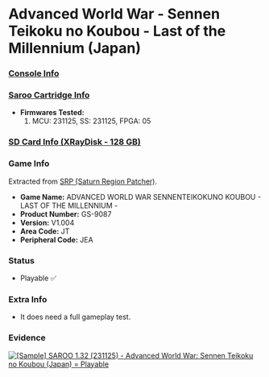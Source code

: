 # Advanced World War - Sennen Teikoku no Koubou - Last of the Millennium (Japan)

### [Console Info](../../../../Info/Consoles/VA13/README.md)

### [Saroo Cartridge Info](../../../../Info/Cartridges/RetroGameParadiseStore/1.32F/README.md)

- <b>Firmwares Tested:</b>
  1. MCU: 231125, SS: 231125, FPGA: 05

### [SD Card Info (XRayDisk - 128 GB)](../../../../Info/SdCards/XRayDisk/128GB/README.md)

### Game Info

Extracted from [SRP (Saturn Region Patcher)](https://segaxtreme.net/resources/saturn-region-patcher.81/download).

- <b>Game Name:</b> ADVANCED WORLD WAR SENNENTEIKOKUNO KOUBOU - LAST OF THE MILLENNIUM -
- <b>Product Number:</b> GS-9087
- <b>Version:</b> V1.004
- <b>Area Code:</b> JT
- <b>Peripheral Code:</b> JEA

### Status

- Playable :white_check_mark:

### Extra Info

- It does need a full gameplay test.

### Evidence

[![[Sample] SAROO 1.32 (231125) - Advanced World War: Sennen Teikoku no Koubou (Japan) = Playable](https://img.youtube.com/vi/n8bvQP8HbLg/0.jpg)](https://www.youtube.com/watch?v=n8bvQP8HbLg)
